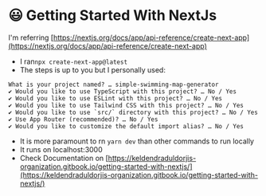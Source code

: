# 😃 Getting Started With NextJs

I'm referring [https://nextjs.org/docs/app/api-reference/create-next-app](https://nextjs.org/docs/app/api-reference/create-next-app)

* I ran`npx create-next-app@latest`
* The steps is up to you but I personally used:

```
What is your project named? … simple-swimming-map-generator
✔ Would you like to use TypeScript with this project? … No / Yes
✔ Would you like to use ESLint with this project? … No / Yes
✔ Would you like to use Tailwind CSS with this project? … No / Yes
✔ Would you like to use `src/` directory with this project? … No / Yes
✔ Use App Router (recommended)? … No / Yes
✔ Would you like to customize the default import alias? … No / Yes
```

* It is more paramount to rn `yarn dev` than other commands to run locally
* It runs on localhost:3000
* Check Documentation on [https://keldendraduldorjis-organization.gitbook.io/getting-started-with-nextjs/](https://keldendraduldorjis-organization.gitbook.io/getting-started-with-nextjs/)

